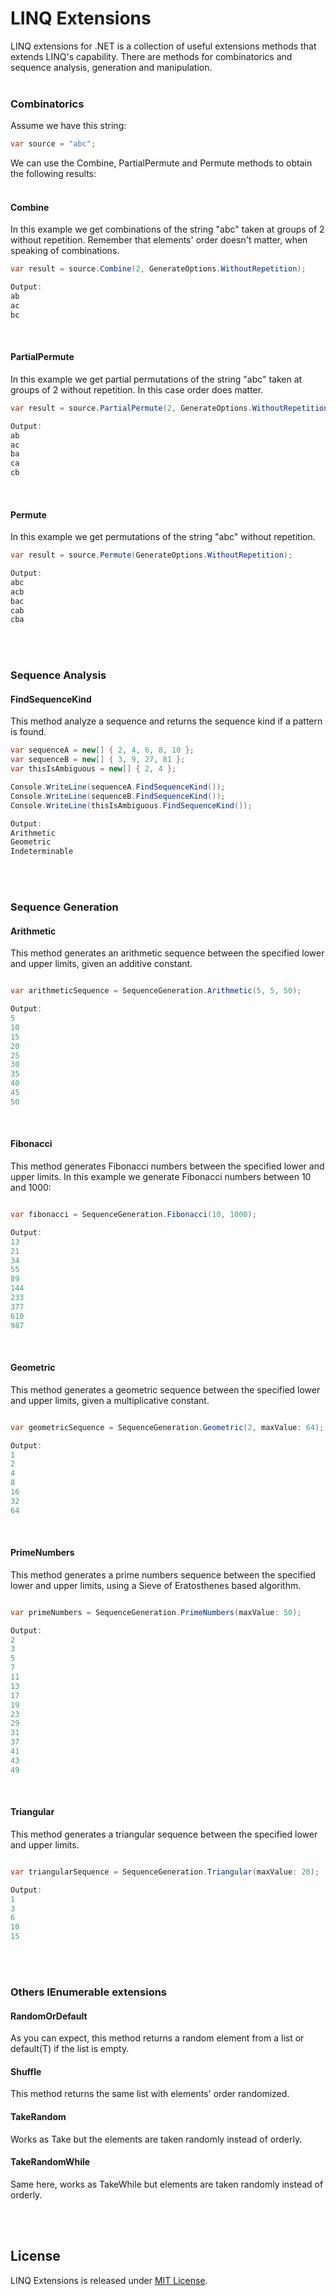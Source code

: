 # LINQ Extensions

LINQ extensions for .NET is a collection of useful extensions methods that extends LINQ's capability.
There are methods for combinatorics and sequence analysis, generation and manipulation.<br /><br />

### Combinatorics<br />

Assume we have this string:

```csharp
var source = "abc";
```

We can use the Combine, PartialPermute and Permute methods to obtain the following results:<br /><br />

#### Combine

In this example we get combinations of the string "abc" taken at groups of 2 without repetition.
Remember that elements' order doesn't matter, when speaking of combinations.

```csharp
var result = source.Combine(2, GenerateOptions.WithoutRepetition);

Output:
ab
ac
bc
```
<br />

#### PartialPermute

In this example we get partial permutations of the string "abc" taken at groups of 2 without repetition.
In this case order does matter.

```csharp
var result = source.PartialPermute(2, GenerateOptions.WithoutRepetition);

Output:
ab
ac
ba
ca
cb
```
<br />

#### Permute

In this example we get permutations of the string "abc" without repetition.

```csharp
var result = source.Permute(GenerateOptions.WithoutRepetition);

Output:
abc
acb
bac
cab
cba
```
<br /><br />

### Sequence Analysis<br />

#### FindSequenceKind

This method analyze a sequence and returns the sequence kind if a pattern is found.

```csharp
var sequenceA = new[] { 2, 4, 6, 8, 10 };
var sequenceB = new[] { 3, 9, 27, 81 };
var thisIsAmbiguous = new[] { 2, 4 };

Console.WriteLine(sequenceA.FindSequenceKind());
Console.WriteLine(sequenceB.FindSequenceKind());
Console.WriteLine(thisIsAmbiguous.FindSequenceKind());

Output:
Arithmetic
Geometric
Indeterminable
```
<br /><br />

### Sequence Generation<br />

#### Arithmetic

This method generates an arithmetic sequence between the specified lower and upper limits, given an additive constant.

```csharp

var arithmeticSequence = SequenceGeneration.Arithmetic(5, 5, 50);

Output:
5
10
15
20
25
30
35
40
45
50
```
<br />

#### Fibonacci

This method generates Fibonacci numbers between the specified lower and upper limits.
In this example we generate Fibonacci numbers between 10 and 1000:

```csharp

var fibonacci = SequenceGeneration.Fibonacci(10, 1000);

Output:
13
21
34
55
89
144
233
377
610
987
```
<br />

#### Geometric

This method generates a geometric sequence between the specified lower and upper limits, given a multiplicative constant.

```csharp

var geometricSequence = SequenceGeneration.Geometric(2, maxValue: 64);

Output:
1
2
4
8
16
32
64
```
<br />

#### PrimeNumbers

This method generates a prime numbers sequence between the specified lower and upper limits, using a Sieve of Eratosthenes based algorithm.

```csharp

var primeNumbers = SequenceGeneration.PrimeNumbers(maxValue: 50);

Output:
2
3
5
7
11
13
17
19
23
29
31
37
41
43
49
```
<br />

#### Triangular

This method generates a triangular sequence between the specified lower and upper limits.

```csharp

var triangularSequence = SequenceGeneration.Triangular(maxValue: 20);

Output:
1
3
6
10
15
```
<br /><br />

### Others IEnumerable<T> extensions<br />

#### RandomOrDefault<br />

As you can expect, this method returns a random element from a list or default(T) if the list is empty.

#### Shuffle<br />

This method returns the same list with elements' order randomized.

#### TakeRandom<br />

Works as Take but the elements are taken randomly instead of orderly.

#### TakeRandomWhile<br />

Same here, works as TakeWhile but elements are taken randomly instead of orderly.

<br /><br />

## License

LINQ Extensions is released under [MIT License](https://github.com/TommasoScalici/LINQExtensions/blob/master/LICENSE.md).
